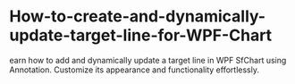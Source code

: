 # How-to-create-and-dynamically-update-target-line-for-WPF-Chart
earn how to add and dynamically update a target line in WPF SfChart using Annotation. Customize its appearance and functionality effortlessly.
